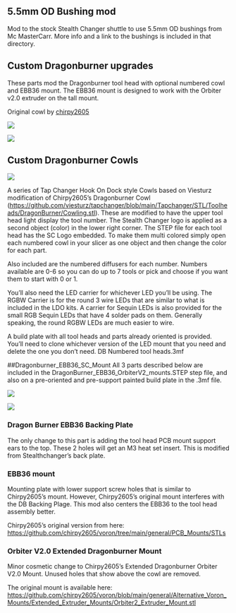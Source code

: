 ## 5.5mm OD Bushing mod
Mod to the stock Stealth Changer shuttle to use 5.5mm OD bushings from Mc MasterCarr. More info and a link to the bushings is included in that directory. 

## Custom Dragonburner upgrades
These parts mod the Dragonburner tool head with optional numbered cowl and EBB36 mount. The EBB36 mount is designed to work with the Orbiter v2.0 extruder on the tall mount.

Original cowl by [chirpy2605](https://github.com/chirpy2605/voron)

![](https://github.com/StealthChanger/Toolchanger/blob/main/UserMods/traxman25/images/DB5s.jpg?raw=true)

![](https://github.com/StealthChanger/Toolchanger/blob/main/UserMods/traxman25/images/DB6s.jpg?raw=true)

## Custom Dragonburner Cowls
![](https://github.com/StealthChanger/Toolchanger/blob/main/UserMods/traxman25/images/DB7s.jpg?raw=true)

A series of Tap Changer Hook On Dock style Cowls based on Viesturz modification of Chirpy2605’s Dragonburner Cowl (https://github.com/viesturz/tapchanger/blob/main/Tapchanger/STL/Toolheads/DragonBurner/Cowling.stl).  These are modified to have the upper tool head light display the tool number. The Stealth Changer logo is applied as a second object (color) in the lower right corner. The STEP file for each tool head has the SC Logo embedded. To make them multi colored simply open each numbered cowl in your slicer as one object and then change the color for each part.

Also included are the numbered diffusers for each number. Numbers available are 0-6 so you can do up to 7 tools or pick and choose if you want them to start with 0 or 1.

You’ll also need the LED carrier for whichever LED you’ll be using. The RGBW Carrier is for the round 3 wire LEDs that are similar to what is included in the LDO kits. A carrier for Sequin LEDs is also provided for the small RGB Sequin LEDs that have 4 solder pads on them. Generally speaking, the round RGBW LEDs are much easier to wire.

A build plate with all tool heads and parts already oriented is provided. You’ll need to clone whichever version of the LED mount that you need and delete the one you don’t need. DB Numbered tool heads.3mf

##Dragonburner_EBB36_SC_Mount
All 3 parts described below are included in the DragonBurner_EBB36_OrbiterV2_mounts.STEP step file, and also on a pre-oriented and pre-support painted build plate in the .3mf file. 

![](https://github.com/StealthChanger/Toolchanger/blob/main/UserMods/traxman25/images/EBB36%20Mounts.jpg?raw=true)

![](https://github.com/StealthChanger/Toolchanger/blob/main/UserMods/traxman25/images/EBB36%20Mount%202s.jpg?raw=true)

### Dragon Burner EBB36 Backing Plate 
The only change to this part is adding the tool head PCB mount support ears to the top. These 2 holes will get an M3 heat set insert. This is modified from Stealthchanger’s back plate.

### EBB36 mount
Mounting plate with lower support screw holes that is similar to Chirpy2605’s mount. However, Chirpy2605’s original mount interferes with the DB Backing Plage. This mod also centers the EBB36 to the tool head assembly better.

Chirpy2605’s original version from here: https://github.com/chirpy2605/voron/tree/main/general/PCB_Mounts/STLs

### Orbiter V2.0 Extended Dragonburner Mount 
Minor cosmetic change to Chirpy2605’s Extended Dragonburner Orbiter V2.0 Mount. Unused holes that show above the cowl are removed.

The original mount is available here: https://github.com/chirpy2605/voron/blob/main/general/Alternative_Voron_Mounts/Extended_Extruder_Mounts/Orbiter2_Extruder_Mount.stl
